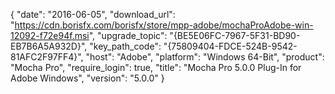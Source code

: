 {
  "date": "2016-06-05",
  "download_url": "https://cdn.borisfx.com/borisfx/store/mpp-adobe/mochaProAdobe-win-12092-f72e94f.msi",
  "upgrade_topic": "{BE5E06FC-7967-5F31-BD90-EB7B6A5A932D}",
  "key_path_code": "{75809404-FDCE-524B-9542-81AFC2F97FF4}",
  "host": "Adobe",
  "platform": "Windows 64-Bit",
  "product": "Mocha Pro",
  "require_login": true,
  "title": "Mocha Pro 5.0.0 Plug-In for Adobe Windows",
  "version": "5.0.0"
}
